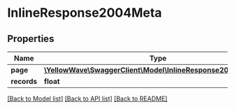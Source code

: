 # InlineResponse2004Meta

## Properties
Name | Type | Description | Notes
------------ | ------------- | ------------- | -------------
**page** | [**\YellowWave\SwaggerClient\Model\InlineResponse2004MetaPage**](InlineResponse2004MetaPage.md) |  | [optional] 
**records** | **float** |  | [optional] 

[[Back to Model list]](../../README.md#documentation-for-models) [[Back to API list]](../../README.md#documentation-for-api-endpoints) [[Back to README]](../../README.md)

